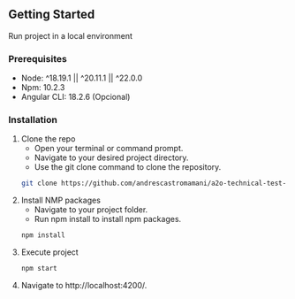 ## Getting Started

Run project in a local environment

### Prerequisites

* Node: ^18.19.1 || ^20.11.1 || ^22.0.0
* Npm: 10.2.3
* Angular CLI: 18.2.6 (Opcional)

### Installation

1. Clone the repo
   * Open your terminal or command prompt.
   * Navigate to your desired project directory.
   * Use the git clone command to clone the repository.
    ```sh
    git clone https://github.com/andrescastromamani/a2o-technical-test-fe.git
    ```
2. Install NMP packages
   * Navigate to your project folder.
   * Run npm install to install npm packages.
   ```sh
   npm install
   ```
3. Execute project
   ```sh
   npm start
   ```
4. Navigate to http://localhost:4200/.


